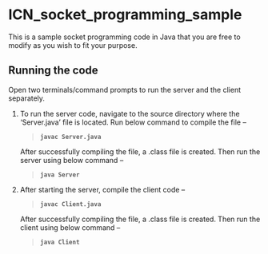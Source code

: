 # ICN_socket_programming_sample
This is a sample socket programming code in Java that you are free to modify as you wish to fit your purpose.

## Running the code
Open two terminals/command prompts to run the server and the client separately.
1. To run the server code, navigate to the source directory where the ‘Server.java’ file is located. Run below command to compile the file –
    > **`javac Server.java`**

    After successfully compiling the file, a .class file is created. Then run the server using below command –
    
    > **`java Server`**


2. After starting the server, compile the client code –
    > **`javac Client.java`**
  
    After successfully compiling the file, a .class file is created. Then run the client using below command –


   > **`java Client`**
